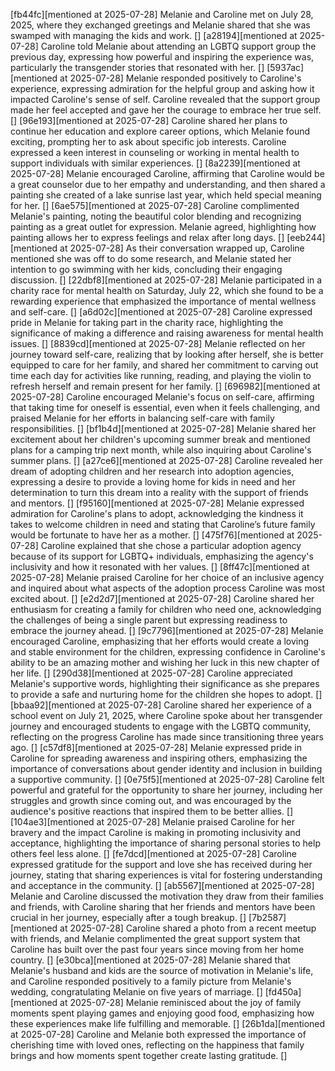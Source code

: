 [fb44fc][mentioned at 2025-07-28] Melanie and Caroline met on July 28, 2025, where they exchanged greetings and Melanie shared that she was swamped with managing the kids and work. []
[a28194][mentioned at 2025-07-28] Caroline told Melanie about attending an LGBTQ support group the previous day, expressing how powerful and inspiring the experience was, particularly the transgender stories that resonated with her. []
[5937ac][mentioned at 2025-07-28] Melanie responded positively to Caroline's experience, expressing admiration for the helpful group and asking how it impacted Caroline's sense of self. Caroline revealed that the support group made her feel accepted and gave her the courage to embrace her true self. []
[96e193][mentioned at 2025-07-28] Caroline shared her plans to continue her education and explore career options, which Melanie found exciting, prompting her to ask about specific job interests. Caroline expressed a keen interest in counseling or working in mental health to support individuals with similar experiences. []
[8a2239][mentioned at 2025-07-28] Melanie encouraged Caroline, affirming that Caroline would be a great counselor due to her empathy and understanding, and then shared a painting she created of a lake sunrise last year, which held special meaning for her. []
[6ae575][mentioned at 2025-07-28] Caroline complimented Melanie's painting, noting the beautiful color blending and recognizing painting as a great outlet for expression. Melanie agreed, highlighting how painting allows her to express feelings and relax after long days. []
[eeb244][mentioned at 2025-07-28] As their conversation wrapped up, Caroline mentioned she was off to do some research, and Melanie stated her intention to go swimming with her kids, concluding their engaging discussion. []
[22dbf8][mentioned at 2025-07-28] Melanie participated in a charity race for mental health on Saturday, July 22, which she found to be a rewarding experience that emphasized the importance of mental wellness and self-care. []
[a6d02c][mentioned at 2025-07-28] Caroline expressed pride in Melanie for taking part in the charity race, highlighting the significance of making a difference and raising awareness for mental health issues. []
[8839cd][mentioned at 2025-07-28] Melanie reflected on her journey toward self-care, realizing that by looking after herself, she is better equipped to care for her family, and shared her commitment to carving out time each day for activities like running, reading, and playing the violin to refresh herself and remain present for her family. []
[696982][mentioned at 2025-07-28] Caroline encouraged Melanie's focus on self-care, affirming that taking time for oneself is essential, even when it feels challenging, and praised Melanie for her efforts in balancing self-care with family responsibilities. []
[bf1b4d][mentioned at 2025-07-28] Melanie shared her excitement about her children's upcoming summer break and mentioned plans for a camping trip next month, while also inquiring about Caroline's summer plans. []
[a27ce6][mentioned at 2025-07-28] Caroline revealed her dream of adopting children and her research into adoption agencies, expressing a desire to provide a loving home for kids in need and her determination to turn this dream into a reality with the support of friends and mentors. []
[f95160][mentioned at 2025-07-28] Melanie expressed admiration for Caroline's plans to adopt, acknowledging the kindness it takes to welcome children in need and stating that Caroline’s future family would be fortunate to have her as a mother. []
[475f76][mentioned at 2025-07-28] Caroline explained that she chose a particular adoption agency because of its support for LGBTQ+ individuals, emphasizing the agency's inclusivity and how it resonated with her values. []
[8ff47c][mentioned at 2025-07-28] Melanie praised Caroline for her choice of an inclusive agency and inquired about what aspects of the adoption process Caroline was most excited about. []
[e2d2d7][mentioned at 2025-07-28] Caroline shared her enthusiasm for creating a family for children who need one, acknowledging the challenges of being a single parent but expressing readiness to embrace the journey ahead. []
[9c7796][mentioned at 2025-07-28] Melanie encouraged Caroline, emphasizing that her efforts would create a loving and stable environment for the children, expressing confidence in Caroline's ability to be an amazing mother and wishing her luck in this new chapter of her life. []
[290d38][mentioned at 2025-07-28] Caroline appreciated Melanie's supportive words, highlighting their significance as she prepares to provide a safe and nurturing home for the children she hopes to adopt. []
[bbaa92][mentioned at 2025-07-28] Caroline shared her experience of a school event on July 21, 2025, where Caroline spoke about her transgender journey and encouraged students to engage with the LGBTQ community, reflecting on the progress Caroline has made since transitioning three years ago. []
[c57df8][mentioned at 2025-07-28] Melanie expressed pride in Caroline for spreading awareness and inspiring others, emphasizing the importance of conversations about gender identity and inclusion in building a supportive community. []
[0e75f5][mentioned at 2025-07-28] Caroline felt powerful and grateful for the opportunity to share her journey, including her struggles and growth since coming out, and was encouraged by the audience's positive reactions that inspired them to be better allies. []
[104ae3][mentioned at 2025-07-28] Melanie praised Caroline for her bravery and the impact Caroline is making in promoting inclusivity and acceptance, highlighting the importance of sharing personal stories to help others feel less alone. []
[fe7dcd][mentioned at 2025-07-28] Caroline expressed gratitude for the support and love she has received during her journey, stating that sharing experiences is vital for fostering understanding and acceptance in the community. []
[ab5567][mentioned at 2025-07-28] Melanie and Caroline discussed the motivation they draw from their families and friends, with Caroline sharing that her friends and mentors have been crucial in her journey, especially after a tough breakup. []
[7b2587][mentioned at 2025-07-28] Caroline shared a photo from a recent meetup with friends, and Melanie complimented the great support system that Caroline has built over the past four years since moving from her home country. []
[e30bca][mentioned at 2025-07-28] Melanie shared that Melanie's husband and kids are the source of motivation in Melanie's life, and Caroline responded positively to a family picture from Melanie's wedding, congratulating Melanie on five years of marriage. []
[fd450a][mentioned at 2025-07-28] Melanie reminisced about the joy of family moments spent playing games and enjoying good food, emphasizing how these experiences make life fulfilling and memorable. []
[26b1da][mentioned at 2025-07-28] Caroline and Melanie both expressed the importance of cherishing time with loved ones, reflecting on the happiness that family brings and how moments spent together create lasting gratitude. []